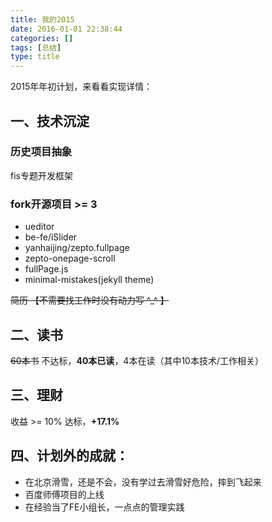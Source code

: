 ```yaml
---
title: 我的2015
date: 2016-01-01 22:38:44
categories: []
tags: [总结]
type: title
---
```


2015年年初计划，来看看实现详情：

## 一、技术沉淀

### 历史项目抽象
<i class="fa fa-check-square-o"></i> fis专题开发框架

### fork开源项目 >= 3

* <i class="fa fa-check-square-o"></i> ueditor
* <i class="fa fa-check-square-o"></i> be-fe/iSlider
* <i class="fa fa-check-square-o"></i> yanhaijing/zepto.fullpage
* <i class="fa fa-check-square-o"></i> zepto-onepage-scroll
* <i class="fa fa-check-square-o"></i> fullPage.js
* <i class="fa fa-check-square-o"></i> minimal-mistakes(jekyll theme)

<i class="fa fa-square-o"></i> ~~简历 【不需要找工作时没有动力写 ^_^ 】~~

## 二、读书
~~<i class="fa fa-square-o"></i> 60本书~~
不达标，**40本已读**，4本在读（其中10本技术/工作相关）

## 三、理财
收益 >= 10%
<i class="fa fa-check-square-o"></i> 达标，**+17.1%**

## 四、计划外的成就：

* <i class="fa fa-check-square-o"></i> 在北京滑雪，还是不会，没有学过去滑雪好危险，摔到飞起来
* <i class="fa fa-check-square-o"></i> 百度师傅项目的上线
* <i class="fa fa-check-square-o"></i> 在经验当了FE小组长，一点点的管理实践
